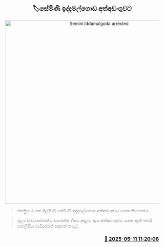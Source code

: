 <p align='center'><b><h2 align='center' title='Semini Iddamalgoda arrested'>🏷සේමිණී ඉද්දමල්ගොඩ අත්අඩංගුවට</h2></b></p>
<p align='center'><img src='https://helakuru.sgp1.cdn.digitaloceanspaces.com/esana/images/lib/semini-iddamalgoda.jpg' width='600' alt='Semini Iddamalgoda arrested'></p>

> ජනප්‍රිය රංගන ශිල්පිණී සේමිණී ඉද්දමල්ගොඩ අත්අඩංගුවට ගෙන තිබෙනවා.

> මූල්‍ය වංචා සම්බන්ධ වරෙන්තු 7කට අදාළව ඇය අත්අඩංගුවට ගෙන ඇති බවයි පොලීසිය වැඩිදුරටත් සඳහන් කළේ.



<h3 align='right'><a href='https://www.helakuru.lk/esana/p/110011/'>📅 2025-05-11 11:20:06</a></h3>
